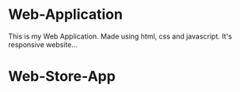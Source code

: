 # Web-Application
This is my Web Application. Made using html, css and javascript. It's responsive website...

# Web-Store-App




